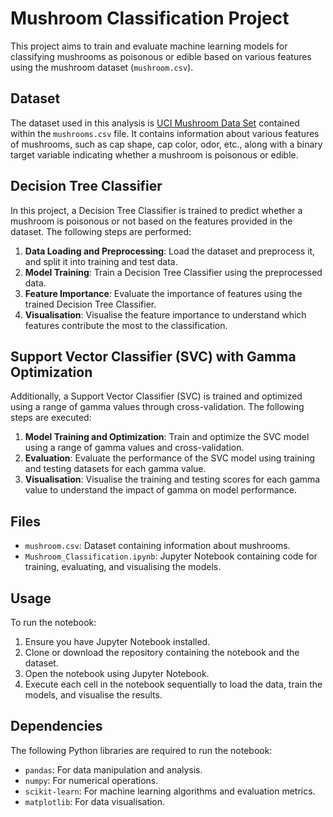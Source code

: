 # Mushroom Classification Project

This project aims to train and evaluate machine learning models for classifying mushrooms as poisonous or edible based on various features using the mushroom dataset (`mushroom.csv`).

## Dataset

The dataset used in this analysis is [UCI Mushroom Data Set](http://archive.ics.uci.edu/ml/datasets/Mushroom?ref=datanews.io) contained within the `mushrooms.csv` file. It contains information about various features of mushrooms, such as cap shape, cap color, odor, etc., along with a binary target variable indicating whether a mushroom is poisonous or edible.

## Decision Tree Classifier

In this project, a Decision Tree Classifier is trained to predict whether a mushroom is poisonous or not based on the features provided in the dataset. The following steps are performed:

1. **Data Loading and Preprocessing**: Load the dataset and preprocess it, and split it into training and test data.
2. **Model Training**: Train a Decision Tree Classifier using the preprocessed data.
3. **Feature Importance**: Evaluate the importance of features using the trained Decision Tree Classifier.
4. **Visualisation**: Visualise the feature importance to understand which features contribute the most to the classification.

## Support Vector Classifier (SVC) with Gamma Optimization

Additionally, a Support Vector Classifier (SVC) is trained and optimized using a range of gamma values through cross-validation. The following steps are executed:

1. **Model Training and Optimization**: Train and optimize the SVC model using a range of gamma values and cross-validation.
2. **Evaluation**: Evaluate the performance of the SVC model using training and testing datasets for each gamma value.
3. **Visualisation**: Visualise the training and testing scores for each gamma value to understand the impact of gamma on model performance.

## Files

- `mushroom.csv`: Dataset containing information about mushrooms.
- `Mushroom_Classification.ipynb`: Jupyter Notebook containing code for training, evaluating, and visualising the models.

## Usage

To run the notebook:

1. Ensure you have Jupyter Notebook installed.
2. Clone or download the repository containing the notebook and the dataset.
3. Open the notebook using Jupyter Notebook.
4. Execute each cell in the notebook sequentially to load the data, train the models, and visualise the results.

## Dependencies

The following Python libraries are required to run the notebook:

- `pandas`: For data manipulation and analysis.
- `numpy`: For numerical operations.
- `scikit-learn`: For machine learning algorithms and evaluation metrics.
- `matplotlib`: For data visualisation.
